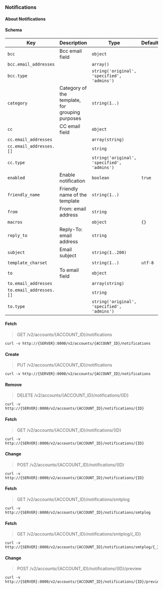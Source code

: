 ### Notifications

#### About Notifications

#### Schema

Key | Description | Type | Default | Required
--- | ----------- | ---- | ------- | --------
`bcc` | Bcc email field | `object` |   | `false`
`bcc.email_addresses` |  | `array()` |   | `false`
`bcc.type` |  | `string('original', 'specified', 'admins')` |   | `false`
`category` | Category of the template, for grouping purposes | `string(1..)` |   | `false`
`cc` | CC email field | `object` |   | `false`
`cc.email_addresses` |  | `array(string)` |   | `false`
`cc.email_addresses.[]` |   | `string` |   | `false`
`cc.type` |  | `string('original', 'specified', 'admins')` |   | `false`
`enabled` | Enable notification | `boolean` | `true` | `false`
`friendly_name` | Friendly name of the template | `string(1..)` |   | `false`
`from` | From: email address | `string` |   | `true`
`macros` |  | `object` | `{}` | `false`
`reply_to` | Reply-To: email address | `string` |   | `false`
`subject` | Email subject | `string(1..200)` |   | `true`
`template_charset` |  | `string(1..)` | `utf-8` | `false`
`to` | To email field | `object` |   | `true`
`to.email_addresses` |  | `array(string)` |   | `false`
`to.email_addresses.[]` |   | `string` |   | `false`
`to.type` |  | `string('original', 'specified', 'admins')` |   | `false`


#### Fetch

> GET /v2/accounts/{ACCOUNT_ID}/notifications

```curl
curl -v http://{SERVER}:8000/v2/accounts/{ACCOUNT_ID}/notifications
```

#### Create

> PUT /v2/accounts/{ACCOUNT_ID}/notifications

```curl
curl -v http://{SERVER}:8000/v2/accounts/{ACCOUNT_ID}/notifications
```

#### Remove

> DELETE /v2/accounts/{ACCOUNT_ID}/notifications/{ID}

```curl
curl -v http://{SERVER}:8000/v2/accounts/{ACCOUNT_ID}/notifications/{ID}
```

#### Fetch

> GET /v2/accounts/{ACCOUNT_ID}/notifications/{ID}

```curl
curl -v http://{SERVER}:8000/v2/accounts/{ACCOUNT_ID}/notifications/{ID}
```

#### Change

> POST /v2/accounts/{ACCOUNT_ID}/notifications/{ID}

```curl
curl -v http://{SERVER}:8000/v2/accounts/{ACCOUNT_ID}/notifications/{ID}
```

#### Fetch

> GET /v2/accounts/{ACCOUNT_ID}/notifications/smtplog

```curl
curl -v http://{SERVER}:8000/v2/accounts/{ACCOUNT_ID}/notifications/smtplog
```

#### Fetch

> GET /v2/accounts/{ACCOUNT_ID}/notifications/smtplog/{_ID}

```curl
curl -v http://{SERVER}:8000/v2/accounts/{ACCOUNT_ID}/notifications/smtplog/{_ID}
```

#### Change

> POST /v2/accounts/{ACCOUNT_ID}/notifications/{ID}/preview

```curl
curl -v http://{SERVER}:8000/v2/accounts/{ACCOUNT_ID}/notifications/{ID}/preview
```

